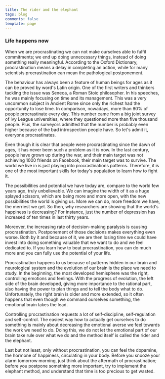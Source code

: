 ```yaml
---
title: The rider and the elephant
tags: blog
comments: false
template: page
---
```


### Life happens now



When we are procrastinating we can not make ourselves able to fulfil commitments; we end up doing unnecessary things, instead of doing something really meaningful. According to the Oxford Dictionary, procrastination means a delay in completing an action, while for many scientists procrastination can mean the pathological postponement.

The behaviour has always been a feature of human beings for ages as it can be proved by word's Latin origin. One of the first writers and thinkers tackling the issue was Seneca, a Roman Stoic philosopher. In his speeches, he was mainly focusing on time and its management. This was a very uncommon subject in Ancient Rome since only the richest had the opportunity to lose time. In comparison, nowadays, more than 80% of people procrastinate every day. This number came from a big joint survey of Ivy League universities, where they questioned more than five thousand people. Plus, the surveyors admitted that the number is probably even higher because of the bad introspection people have. So let's admit it, everyone procrastinates.

Even though it is clear that people were procrastinating since the dawn of ages, it has never been such a problem as it is now. In the last century, people have grown up during the war, and  their main target was not achieving 1000 friends on Facebook, their main target was to survive. The world we live in is just playing into procrastinations patterns. Therefore, it is one of the most important skills for today's population to learn how to fight it.

The possibilities and potential we have today are, compare to the world few years ago, truly unbelievable. We can imagine the width of it as a huge splayed scissors, which are being more and more open, with the new possibilities the world is giving us. More we can do, more freedom we have, the merriest we get. So then, why researchers are showing that the world's happiness is decreasing? For instance, just the number of depression has increased of ten times in last thirty years.

Moreover, the increasing rate of decision-making paralysis is causing procrastination. Postponement of those decisions makes everything even worse. Both by it and because of it, we are then losing time we could have invest into doing something valuable that we want to do and we feel dedicated to. If you learn how to beat procrastination, you can do much more and you can fully use the potential of your life.

Procrastination happens to us because of patterns hidden in our brain and neurological system and the evolution of our brain is the place we need to study. In the beginning, the most developed hemisphere was the right, controlling emotions and feelings. With the progress of evolution, the left side of the brain developed, giving more importance to the rational part, also having the power to plan things and to tell the body what to do. Unfortunately, the right brain is older and more extended, so it often happens that even though we command ourselves something, the emotional brain takes the lead.

Controlling procrastination requests a lot of self-discipline, self-regulation and self-control. The easiest way how to actually get ourselves to do something is mainly about decreasing the emotional averse we feel towards the work we need to do. Doing this, we do not let the emotional part of our brain take rule over what we do and the method itself is called the rider and the elephant.

Last but not least, only without procrastination, you can feel the dopamine, the hormone of happiness, circulating in your body. Before you snooze your alarm tomorrow morning, just think about the aftermath of procrastination; before you postpone something more important, try to implement the elephant method, and understand that time is too precious to get wasted.
